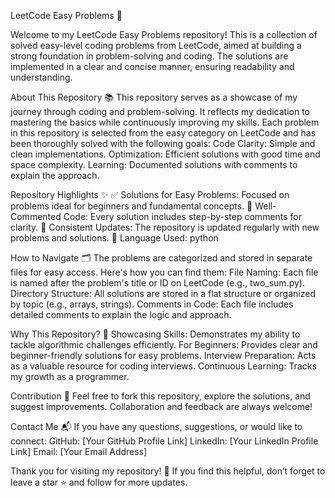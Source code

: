 LeetCode Easy Problems 🚀

Welcome to my LeetCode Easy Problems repository! This is a collection of solved easy-level coding problems from LeetCode, aimed at building a strong foundation in problem-solving and coding. The solutions are implemented in a clear and concise manner, ensuring readability and understanding.

About This Repository 📚
This repository serves as a showcase of my journey through coding and problem-solving. It reflects my dedication to mastering the basics while continuously improving my skills. Each problem in this repository is selected from the easy category on LeetCode and has been thoroughly solved with the following goals:
Code Clarity: Simple and clean implementations.
Optimization: Efficient solutions with good time and space complexity.
Learning: Documented solutions with comments to explain the approach.

Repository Highlights ✨
✅ Solutions for Easy Problems: Focused on problems ideal for beginners and fundamental concepts.
📜 Well-Commented Code: Every solution includes step-by-step comments for clarity.
🔄 Consistent Updates: The repository is updated regularly with new problems and solutions.
🌟 Language Used: python

How to Navigate 🗂️
The problems are categorized and stored in separate files for easy access. Here's how you can find them:
File Naming: Each file is named after the problem's title or ID on LeetCode (e.g., two_sum.py).
Directory Structure: All solutions are stored in a flat structure or organized by topic (e.g., arrays, strings).
Comments in Code: Each file includes detailed comments to explain the logic and approach.

Why This Repository? 🤔
Showcasing Skills: Demonstrates my ability to tackle algorithmic challenges efficiently.
For Beginners: Provides clear and beginner-friendly solutions for easy problems.
Interview Preparation: Acts as a valuable resource for coding interviews.
Continuous Learning: Tracks my growth as a programmer.

Contribution 🤝
Feel free to fork this repository, explore the solutions, and suggest improvements. Collaboration and feedback are always welcome!

Contact Me 📬
If you have any questions, suggestions, or would like to connect:
GitHub: [Your GitHub Profile Link]
LinkedIn: [Your LinkedIn Profile Link]
Email: [Your Email Address]

Thank you for visiting my repository! 🌟 If you find this helpful, don’t forget to leave a star ⭐ and follow for more updates.


















